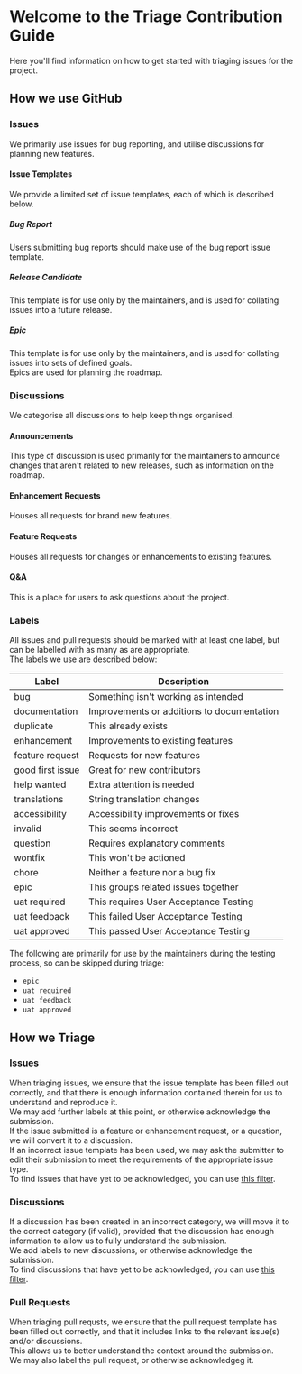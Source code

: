 # Welcome to the Triage Contribution Guide
Here you'll find information on how to get started with triaging issues for the project.  

## How we use GitHub

### Issues
We primarily use issues for bug reporting, and utilise discussions for planning new features.  

#### Issue Templates
We provide a limited set of issue templates, each of which is described below.

##### Bug Report
Users submitting bug reports should make use of the bug report issue template.  

##### Release Candidate
This template is for use only by the maintainers, and is used for collating issues into a future release.  

##### Epic
This template is for use only by the maintainers, and is used for collating issues into sets of defined goals.  
Epics are used for planning the roadmap.  

### Discussions
We categorise all discussions to help keep things organised. 

#### Announcements
This type of discussion is used primarily for the maintainers to announce changes that aren't related to new releases, such as information on the roadmap.  

#### Enhancement Requests
Houses all requests for brand new features.  

#### Feature Requests
Houses all requests for changes or enhancements to existing features.  

#### Q&A
This is a place for users to ask questions about the project.  

### Labels
All issues and pull requests should be marked with at least one label, but can be labelled with as many as are appropriate.  
The labels we use are described below:

| **Label**        | **Description**                            |
| ---------------- | ------------------------------------------ |
| bug              | Something isn't working as intended        |
| documentation    | Improvements or additions to documentation |
| duplicate        | This already exists                        |
| enhancement      | Improvements to existing features          |
| feature request  | Requests for new features                  |
| good first issue | Great for new contributors                 | 
| help wanted      | Extra attention is needed                  |
| translations     | String translation changes                 |
| accessibility    | Accessibility improvements or fixes        |
| invalid          | This seems incorrect                       |
| question         | Requires explanatory comments              |
| wontfix          | This won't be actioned                     |
| chore            | Neither a feature nor a bug fix            |
| epic             | This groups related issues together        |
| uat required     | This requires User Acceptance Testing      | 
| uat feedback     | This failed User Acceptance Testing        |
| uat approved     | This passed User Acceptance Testing        |

The following are primarily for use by the maintainers during the testing process, so can be skipped during triage:
- `epic`
- `uat required`
- `uat feedback`
- `uat approved`

## How we Triage

### Issues
When triaging issues, we ensure that the issue template has been filled out correctly, and that there is enough information contained therein for us to understand and reproduce it.  
We may add further labels at this point, or otherwise acknowledge the submission.  
If the issue submitted is a feature or enhancement request, or a question, we will convert it to a discussion.  
If an incorrect issue template has been used, we may ask the submitter to edit their submission to meet the requirements of the appropriate issue type.  
To find issues that have yet to be acknowledged, you can use [this filter](https://github.com/amnestywebsite/humanity-content-security-policy/issues?q=is%3Aissue+is%3Aopen+comments%3A0+).  

### Discussions
If a discussion has been created in an incorrect category, we will move it to the correct category (if valid), provided that the discussion has enough information to allow us to fully understand the submission.  
We add labels to new discussions, or otherwise acknowledge the submission.  
To find discussions that have yet to be acknowledged, you can use [this filter](https://github.com/amnestywebsite/humanity-content-security-policy/discussions?discussions_q=is%3Aopen+comments%3A0).  

### Pull Requests
When triaging pull requsts, we ensure that the pull request template has been filled out correctly, and that it includes links to the relevant issue(s) and/or discussions.  
This allows us to better understand the context around the submission.  
We may also label the pull request, or otherwise acknowledgeg it.  
